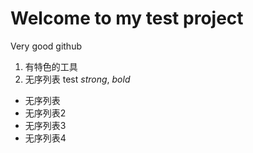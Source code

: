 # Welcome to my test project
Very good github
1. 有特色的工具
2. 无序列表
test *strong*, _bold_
* 无序列表
* 无序列表2
 * 无序列表3
 * 无序列表4